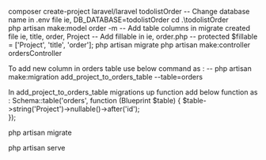 composer create-project laravel/laravel todolistOrder
-- Change database name in .env file ie, DB_DATABASE=todolistOrder
cd .\todolistOrder\
php artisan make:model order -m
-- Add table columns in migrate created file ie, title, order, Project
-- Add fillable in ie, order.php
    -- protected $fillable = ['Project', 'title', 'order'];
php artisan migrate
php artisan make:controller ordersController

To add new column in orders table use below command as :
    -- php artisan make:migration add_project_to_orders_table --table=orders

In add_project_to_orders_table migrations up function add below function as :
    Schema::table('orders', function (Blueprint $table) {
        $table->string('Project')->nullable()->after('id');            
    });

php artisan migrate  

php artisan serve 



